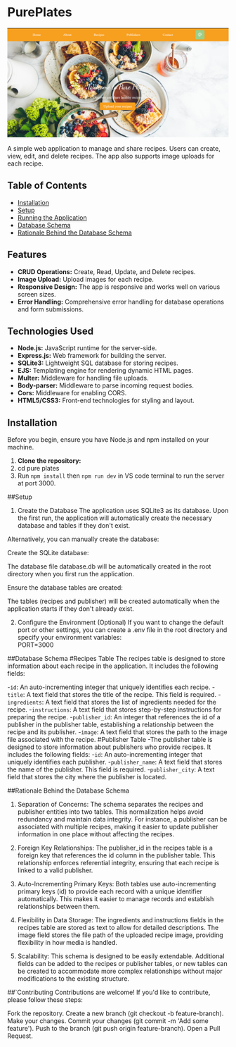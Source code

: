 # PurePlates

![screenshot](https://github.com/Lolis007/PurePlates/blob/main/Screenshot%202024-08-14%20002941.png?raw=true)

A simple web application to manage and share recipes. Users can create, view, edit, and delete recipes. The app also supports image uploads for each recipe.

## Table of Contents
- [Installation](#installation)
- [Setup](#setup)
- [Running the Application](#running-the-application)
- [Database Schema](#database-schema)
- [Rationale Behind the Database Schema](#rationale-behind-the-database-schema)



## Features
- **CRUD Operations:** Create, Read, Update, and Delete recipes.
- **Image Upload:** Upload images for each recipe.
- **Responsive Design:** The app is responsive and works well on various screen sizes.
- **Error Handling:** Comprehensive error handling for database operations and form submissions.

## Technologies Used
- **Node.js:** JavaScript runtime for the server-side.
- **Express.js:** Web framework for building the server.
- **SQLite3:** Lightweight SQL database for storing recipes.
- **EJS:** Templating engine for rendering dynamic HTML pages.
- **Multer:** Middleware for handling file uploads.
- **Body-parser:** Middleware to parse incoming request bodies.
- **Cors:** Middleware for enabling CORS.
- **HTML5/CSS3:** Front-end technologies for styling and layout.

## Installation
Before you begin, ensure you have Node.js and npm installed on your machine.
1. **Clone the repository:**
2. cd pure plates
3. Run `npm install` then `npm run dev` in VS code terminal to run the server at port 3000.

##Setup
1. Create the Database
The application uses SQLite3 as its database. Upon the first run, the application will automatically create the necessary database and tables if they don't exist.

Alternatively, you can manually create the database:

Create the SQLite database:

The database file database.db will be automatically created in the root directory when you first run the application.

Ensure the database tables are created:

The tables (recipes and publisher) will be created automatically when the application starts if they don't already exist.

2. Configure the Environment (Optional)
If you want to change the default port or other settings, you can create a .env file in the root directory and specify your environment variables:   
PORT=3000

##Database Schema
#Recipes Table
The recipes table is designed to store information about each recipe in the application. It includes the following fields:

-`id`: An auto-incrementing integer that uniquely identifies each recipe.
-`title`: A text field that stores the title of the recipe. This field is required.
-`ingredients`: A text field that stores the list of ingredients needed for the recipe.
-`instructions`: A text field that stores step-by-step instructions for preparing the recipe.
-`publisher_id`: An integer that references the id of a publisher in the publisher table, establishing a relationship between the recipe and its publisher.
-`image`: A text field that stores the path to the image file associated with the recipe.
#Publisher Table
-The publisher table is designed to store information about publishers who provide recipes. It includes the following fields:
-`id`: An auto-incrementing integer that uniquely identifies each publisher.
-`publisher_name`: A text field that stores the name of the publisher. This field is required.
-`publisher_city`: A text field that stores the city where the publisher is located.

##Rationale Behind the Database Schema
1. Separation of Concerns:
The schema separates the recipes and publisher entities into two tables. This normalization helps avoid redundancy and maintain data integrity. For instance, a publisher can be associated with multiple recipes, making it easier to update publisher information in one place without affecting the recipes.

2. Foreign Key Relationships:
The publisher_id in the recipes table is a foreign key that references the id column in the publisher table. This relationship enforces referential integrity, ensuring that each recipe is linked to a valid publisher.

3. Auto-Incrementing Primary Keys:
Both tables use auto-incrementing primary keys (id) to provide each record with a unique identifier automatically. This makes it easier to manage records and establish relationships between them.

4. Flexibility in Data Storage:
The ingredients and instructions fields in the recipes table are stored as text to allow for detailed descriptions. The image field stores the file path of the uploaded recipe image, providing flexibility in how media is handled.

5. Scalability:
This schema is designed to be easily extendable. Additional fields can be added to the recipes or publisher tables, or new tables can be created to accommodate more complex relationships without major modifications to the existing structure.

##`Contributing
Contributions are welcome! If you'd like to contribute, please follow these steps:

Fork the repository.
Create a new branch (git checkout -b feature-branch).
Make your changes.
Commit your changes (git commit -m 'Add some feature').
Push to the branch (git push origin feature-branch).
Open a Pull Request.
